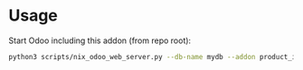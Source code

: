 # Usage

Start Odoo including this addon (from repo root):

```bash
python3 scripts/nix_odoo_web_server.py --db-name mydb --addon product_images
```
